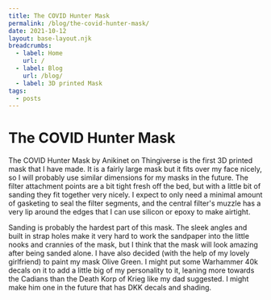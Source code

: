 ```yaml
---
title: The COVID Hunter Mask
permalink: /blog/the-covid-hunter-mask/
date: 2021-10-12
layout: base-layout.njk
breadcrumbs:
  - label: Home
    url: /
  - label: Blog
    url: /blog/
  - label: 3D printed Mask
tags:
  - posts
---
```


# The COVID Hunter Mask
<!-- Excerpt Start -->
The COVID Hunter Mask by Anikinet on Thingiverse is the first 3D printed mask that I have made. It is a fairly large mask but it fits over my face nicely, so I will probably use similar dimensions for my masks in the future. The filter attachment points are a bit tight fresh off the bed, but with a little bit of sanding they fit together very nicely. I expect to only need a minimal amount of gasketing to seal the filter segments, and the central filter's muzzle has a very lip around the edges that I can use silicon or epoxy to make airtight.
<!-- Excerpt End -->
Sanding is probably the hardest part of this mask. The sleek angles and built in strap holes make it very hard to work the sandpaper into the little nooks and crannies of the mask, but I think that the mask will look amazing after being sanded alone. I have also decided (with the help of my lovely girlfriend) to paint my mask Olive Green. I might put some Warhammer 40k decals on it to add a little big of my personality to it, leaning more towards the Cadians than the Death Korp of Krieg like my dad suggested. I might make him one in the future that has DKK decals and shading.